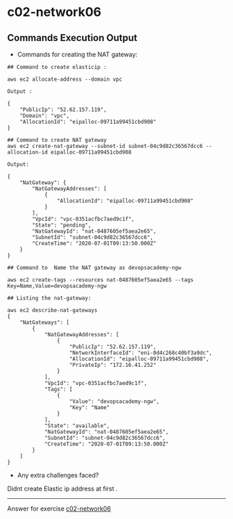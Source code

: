 # c02-network06

## Commands Execution Output

- Commands for creating the NAT gateway:
```
## Command to create elasticip :

aws ec2 allocate-address --domain vpc

Output :

{
    "PublicIp": "52.62.157.119", 
    "Domain": "vpc", 
    "AllocationId": "eipalloc-09711a99451cbd908"
}

## Command to create NAT gateway
aws ec2 create-nat-gateway --subnet-id subnet-04c9d82c36567dcc6 --allocation-id eipalloc-09711a99451cbd908

Output:

{
    "NatGateway": {
        "NatGatewayAddresses": [
            {
                "AllocationId": "eipalloc-09711a99451cbd908"
            }
        ], 
        "VpcId": "vpc-0351acfbc7aed9c1f", 
        "State": "pending", 
        "NatGatewayId": "nat-0487605ef5aea2e65", 
        "SubnetId": "subnet-04c9d82c36567dcc6", 
        "CreateTime": "2020-07-01T09:13:50.000Z"
    }
}

## Command to  Name the NAT gateway as devopsacademy-ngw 

aws ec2 create-tags --resources nat-0487605ef5aea2e65 --tags Key=Name,Value=devopsacademy-ngw

## Listing the nat-gateway:

aws ec2 describe-nat-gateways
{
    "NatGateways": [
        {
            "NatGatewayAddresses": [
                {
                    "PublicIp": "52.62.157.119", 
                    "NetworkInterfaceId": "eni-0d4c268c40bf3a9dc", 
                    "AllocationId": "eipalloc-09711a99451cbd908", 
                    "PrivateIp": "172.16.41.252"
                }
            ], 
            "VpcId": "vpc-0351acfbc7aed9c1f", 
            "Tags": [
                {
                    "Value": "devopsacademy-ngw", 
                    "Key": "Name"
                }
            ], 
            "State": "available", 
            "NatGatewayId": "nat-0487605ef5aea2e65", 
            "SubnetId": "subnet-04c9d82c36567dcc6", 
            "CreateTime": "2020-07-01T09:13:50.000Z"
        }
    ]
}
```

- Any extra challenges faced?

Didnt create Elastic ip address at first . 

<!-- Don't change anything below this point-->
***
Answer for exercise [c02-network06](https://github.com/devopsacademyau/academy/blob/893381c6f0b69434d9e8597d3d4b1c17f9bc1371/classes/02class/exercises/c02-network06/README.md)